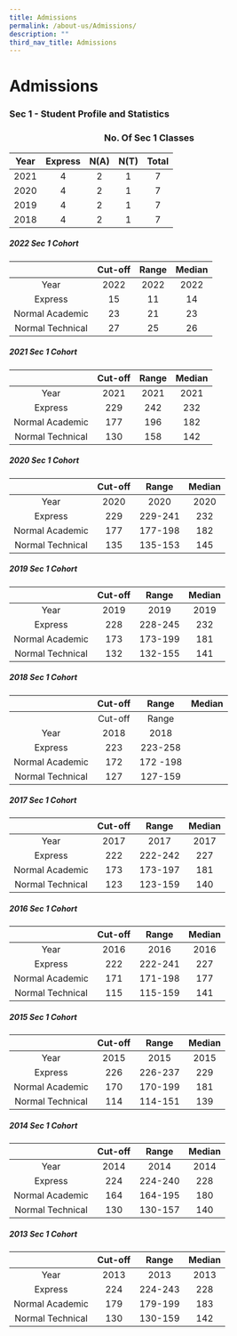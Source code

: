 ```yaml
---
title: Admissions
permalink: /about-us/Admissions/
description: ""
third_nav_title: Admissions
---
```

# Admissions

### Sec 1 - Student Profile and Statistics

### <center>No. Of Sec 1 Classes</center>

| Year | Express | N(A) | N(T) | Total |
|:----:|:-------:|:----:|:----:|:-----:|
| 2021 |    4    |   2  |   1  |    7  |
| 2020 |    4    |   2  |  1   |   7   |
| 2019 |    4    |   2  |  1   |   7   |
| 2018 |    4    |   2  |   1  |   7   |

##### 2022 Sec 1 Cohort

|                  | Cut-off | Range | Median |
|:----------------:|:-------:|:-----:|:------:|
|       Year       |   2022  |  2022 |  2022  |
|      Express     |    15   |   11  |   14   |
|  Normal Academic |    23   |   21  |   23   |
| Normal Technical |    27   |   25  |   26   |

##### 2021 Sec 1 Cohort

|                  | Cut-off | Range | Median |
|:----------------:|:-------:|:-----:|:------:|
|       Year       |   2021  |  2021 |  2021  |
|      Express     |   229   |  242  |   232  |
|  Normal Academic |   177   |  196  |   182  |
| Normal Technical |   130   |  158  |   142  |

##### 2020 Sec 1 Cohort

|                  | Cut-off |  Range  | Median |
|:----------------:|:-------:|:-------:|:------:|
|       Year       |   2020  |   2020  |  2020  |
|      Express     |   229   | 229-241 |   232  |
|  Normal Academic |   177   | 177-198 |   182  |
| Normal Technical |   135   | 135-153 |   145  |

##### 2019 Sec 1 Cohort

|                  | Cut-off |  Range  | Median |
|:----------------:|:-------:|:-------:|:------:|
|       Year       |   2019  |   2019  |  2019  |
|      Express     |   228   | 228-245 |   232  |
|  Normal Academic |   173   | 173-199 |   181  |
| Normal Technical |   132   | 132-155 |   141  |

##### 2018 Sec 1 Cohort

|                  | Cut-off |   Range  | Median |
|:----------------:|:-------:|:--------:|:------:|
|                  | Cut-off |   Range  |        |
|       Year       |   2018  |   2018   |        |
|      Express     |   223   |  223-258 |        |
|  Normal Academic |   172   | 172 -198 |        |
| Normal Technical |   127   |  127-159 |        |

##### 2017 Sec 1 Cohort

|                  | Cut-off |  Range  | Median |
|:----------------:|:-------:|:-------:|:------:|
|       Year       |   2017  |   2017  |  2017  |
|      Express     |   222   | 222-242 |   227  |
|  Normal Academic |   173   | 173-197 |   181  |
| Normal Technical |   123   | 123-159 |   140  |

##### 2016 Sec 1 Cohort

|                  | Cut-off |  Range  | Median |
|:----------------:|:-------:|:-------:|:------:|
|       Year       |   2016  |   2016  |  2016  |
|      Express     |   222   | 222-241 |   227  |
|  Normal Academic |   171   | 171-198 |   177  |
| Normal Technical |   115   | 115-159 |   141  |

##### 2015 Sec 1 Cohort

|                  | Cut-off |   Range  | Median |
|:----------------:|:-------:|:--------:|:------:|
|       Year       |   2015  |   2015   |  2015  |
|      Express     |   226   |  226-237 |   229  |
|  Normal Academic |   170   | 170-199  |   181  |
| Normal Technical |   114   |  114-151 |   139  |


##### 2014 Sec 1 Cohort

|                  | Cut-off |   Range  | Median |
|:----------------:|:-------:|:--------:|:------:|
|       Year       |   2014  |   2014   |  2014  |
|      Express     |   224   | 224-240  |   228  |
|  Normal Academic |   164   |  164-195 |   180  |
| Normal Technical |   130   |  130-157 |   140  |


##### 2013 Sec 1 Cohort

|                  | Cut-off |  Range  | Median |
|:----------------:|:-------:|:-------:|:------:|
|       Year       |   2013  |   2013  |  2013  |
|      Express     |   224   | 224-243 |   228  |
|  Normal Academic |   179   | 179-199 |   183  |
| Normal Technical |   130   | 130-159 |  142   |